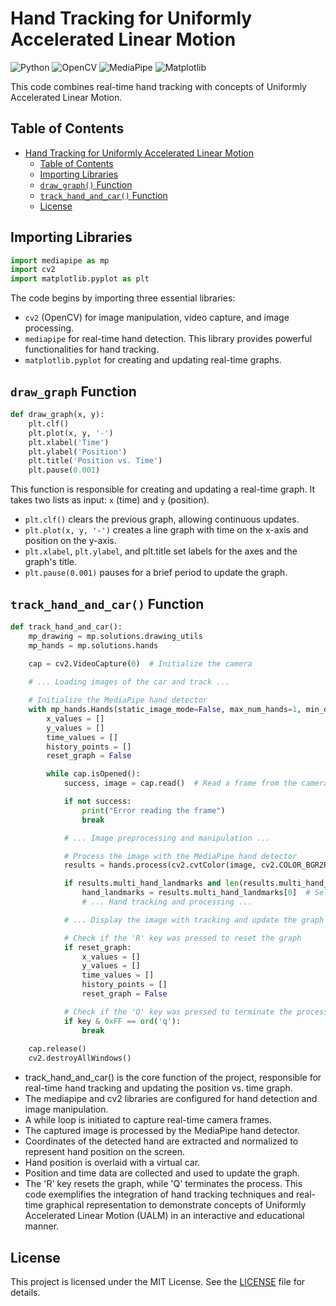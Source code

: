# Hand Tracking for Uniformly Accelerated Linear Motion

![Python](https://img.shields.io/badge/Python-3.7%2B-blue)
![OpenCV](https://img.shields.io/badge/OpenCV-4.5.2-orange)
![MediaPipe](https://img.shields.io/badge/MediaPipe-0.8.7.1-green)
![Matplotlib](https://img.shields.io/badge/Matplotlib-3.4.2-yellow)

This code combines real-time hand tracking with concepts of Uniformly Accelerated Linear Motion.

## Table of Contents
- [Hand Tracking for Uniformly Accelerated Linear Motion](#hand-tracking-for-uniformly-accelerated-linear-motion)
  - [Table of Contents](#table-of-contents)
  - [Importing Libraries](#importing-libraries)
  - [`draw_graph()` Function](#draw_graph-function)
  - [`track_hand_and_car()` Function](#track_hand_and_car-function)
  - [License](#License)

## Importing Libraries
```python
import mediapipe as mp
import cv2
import matplotlib.pyplot as plt
```

The code begins by importing three essential libraries:
- `cv2` (OpenCV) for image manipulation, video capture, and image processing.
- `mediapipe` for real-time hand detection. This library provides powerful functionalities for hand tracking.
- `matplotlib.pyplot` for creating and updating real-time graphs.

## `draw_graph` Function
```python
def draw_graph(x, y):
    plt.clf()  
    plt.plot(x, y, '-')  
    plt.xlabel('Time')
    plt.ylabel('Position')
    plt.title('Position vs. Time')
    plt.pause(0.001)  
```
This function is responsible for creating and updating a real-time graph. It takes two lists as input: `x` (time) and `y` (position).
- `plt.clf()` clears the previous graph, allowing continuous updates.
- `plt.plot(x, y, '-')` creates a line graph with time on the x-axis and position on the y-axis.
- `plt.xlabel`, `plt.ylabel`, and plt.title set labels for the axes and the graph's title.
- `plt.pause(0.001)` pauses for a brief period to update the graph.

## `track_hand_and_car()` Function
```python
def track_hand_and_car():
    mp_drawing = mp.solutions.drawing_utils
    mp_hands = mp.solutions.hands

    cap = cv2.VideoCapture(0)  # Initialize the camera
    
    # ... Loading images of the car and track ...

    # Initialize the MediaPipe hand detector
    with mp_hands.Hands(static_image_mode=False, max_num_hands=1, min_detection_confidence=0.5) as hands:
        x_values = []
        y_values = []
        time_values = []
        history_points = []
        reset_graph = False

        while cap.isOpened():
            success, image = cap.read()  # Read a frame from the camera

            if not success:
                print("Error reading the frame")
                break

            # ... Image preprocessing and manipulation ...

            # Process the image with the MediaPipe hand detector
            results = hands.process(cv2.cvtColor(image, cv2.COLOR_BGR2RGB))

            if results.multi_hand_landmarks and len(results.multi_hand_landmarks) > 0:
                hand_landmarks = results.multi_hand_landmarks[0]  # Select the first detected hand
                # ... Hand tracking and processing ...

            # ... Display the image with tracking and update the graph ...

            # Check if the 'R' key was pressed to reset the graph
            if reset_graph:
                x_values = []
                y_values = []
                time_values = []
                history_points = []
                reset_graph = False

            # Check if the 'Q' key was pressed to terminate the process
            if key & 0xFF == ord('q'):
                break
    
    cap.release()
    cv2.destroyAllWindows()
```
- track_hand_and_car() is the core function of the project, responsible for real-time hand tracking and updating the position vs. time graph.
- The mediapipe and cv2 libraries are configured for hand detection and image manipulation.
- A while loop is initiated to capture real-time camera frames.
- The captured image is processed by the MediaPipe hand detector.
- Coordinates of the detected hand are extracted and normalized to represent hand position on the screen.
- Hand position is overlaid with a virtual car.
- Position and time data are collected and used to update the graph.
- The 'R' key resets the graph, while 'Q' terminates the process.
This code exemplifies the integration of hand tracking techniques and real-time graphical representation to demonstrate concepts of Uniformly Accelerated Linear Motion (UALM) in an interactive and educational manner.

## License
This project is licensed under the MIT License. See the [LICENSE](LICENSE) file for details.
